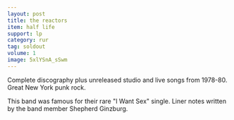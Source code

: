 ```yaml
---
layout: post
title: the reactors
item: half life
support: lp
category: rur
tag: soldout
volume: 1
image: 5xlYSnA_sSwm
---
```


Complete discography plus unreleased studio and live songs from 1978-80. Great New York punk rock.

This band was famous for their rare "I Want Sex" single. Liner notes written by the band member Shepherd Ginzburg.
